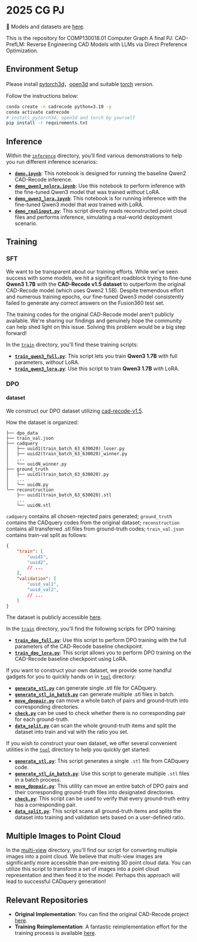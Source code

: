 # 2025 CG PJ

🤗 Models and datasets are [here](https://huggingface.co/ljbro/2025CG).

This is the repository for COMP130018.01 Computer Graph A final PJ: CAD-PrefLM: Reverse Engineering CAD Models with LLMs via Direct Preference Optimization.

## Environment Setup

Please install [pytorch3d](https://github.com/facebookresearch/pytorch3d/blob/main/INSTALL.md)，[open3d](https://pypi.org/project/open3d/) and suitable [torch](https://pytorch.org/get-started/locally/) version.

Follow the instructions below: 

```bash
conda create -n cadrecode python=3.10 -y
conda activate cadrecode
# install pytorch3d, open3d and torch by yourself
pip install -r requirements.txt
```

## Inference

Within the [`inference`](./inference/) directory, you'll find various demonstrations to help you run different inference scenarios:

- **[`demo.ipynb`](./inference/demo.ipynb)**: This notebook is designed for running the baseline Qwen2 CAD-Recode inference.
- **[`demo_qwen3_nolora.ipynb`](./inference/demo_qwen3_nolora.ipynb)**: Use this notebook to perform inference with the fine-tuned Qwen3 model that was trained *without* LoRA.
- **[`demo_qwen3_lora.ipynb`](./inference/demo_qwen3_lora.ipynb)**: This notebook is for running inference with the fine-tuned Qwen3 model that *was* trained with LoRA.
- **[`demo_realinput.py`](./inference/demo_realinput.py)**: This script directly reads reconstructed point cloud files and performs inference, simulating a real-world deployment scenario.


## Training

### SFT

We want to be transparent about our training efforts. While we've seen success with some models, we hit a significant roadblock trying to fine-tune **Qwen3 1.7B** with the **CAD-Recode v1.5 dataset** to outperform the original CAD-Recode model (which uses Qwen2 1.5B). Despite tremendous effort and numerous training epochs, our fine-tuned Qwen3 model consistently failed to generate any correct answers on the Fusion360 test set.

The training codes for the original CAD-Recode model aren't publicly available. We're sharing our findings and genuinely hope the community can help shed light on this issue. Solving this problem would be a big step forward!



In the [`train`](./train/) directory, you'll find these training scripts:

- **[`train_qwen3_full.py`](./train/train_qwen3_full.py)**: This script lets you train **Qwen3 1.7B** with full parameters, *without* LoRA.
- **[`train_qwen3_lora.py`](./train/train_qwen3_lora.py)**: Use this script to train **Qwen3 1.7B** *with* LoRA.




### DPO


#### dataset

We construct our DPO dataset utilizing [cad-recode-v1.5](https://huggingface.co/datasets/filapro/cad-recode-v1.5).

How the dataset is organized:


```
├── dpo_data
├── train_val.json
├── cadquery
│   ├── uuid1(train_batch_63_630020)_loser.py
│   ├── uuid2(train_batch_63_630020)_winner.py
│   ...
│   └── uuidN_winner.py
├── ground_truth
│   ├── uuid1(train_batch_63_630020).py
│   ...
│   └── uuidN.py
└── reconstruction
    ├── uuid1(train_batch_63_630020).stl
    ...
    └── uuidN.stl
```

`cadquery` contains all chosen-rejected pairs generated; `ground_truth` contains the CADquery codes from the original dataset; `reconstruction` contains all transferred .stl files from ground-truth codes; `train_val.json`  contains train-val split as follows:

```json
{
    "train": [
        "uuid1",
        "uuid2",
        // ...
    ],
    "validation": [
        "uuid_val1",
        "uuid_val2",
        // ...
    ]
}
```

The dataset is publicly accessible [here](https://huggingface.co/ljbro/2025CG).

In the [`train`](./train/) directory, you'll find the following scripts for DPO training:
- **[`train_dpo_full.py`](./train/train_dpo_full.py)**: Use this script to perform DPO training with the full parameters of the CAD-Recode baseline checkpoint.
- **[`train_dpo_lora.py`](./train/train_dpo_full.py)**: This script allows you to perform DPO training on the CAD-Recode baseline checkpoint using LoRA.

If you want to construct your own dataset, we provide some handful gadgets for you to quickly hands on in [`tool`](./tool/) directory:
- **[`generate_stl.py`](./tool/generate_stl.py)** can generate single .stl file for CADquery.
- **[`generate_stl_in_batch.py`](./tool/generate_stl_in_batch.py)** can generate multiple .stl files in batch.
- **[`move_dpopair.py`](./tool/move_dpopair.py)** can move a whole batch of pairs and ground-truth into corresponding directories.
- **[`check.py`](./tool/check.py)** can be used to check whether there is no corresponding pair for each ground-truth.
- **[`data_split.py`](./tool/data_split.py)**
 can scan the whole ground-truth items and split the dataset into train and val with the ratio you set.

If you wish to construct your own dataset, we offer several convenient utilities in the [`tool`](./tool/) directory to help you quickly get started:

- **[`generate_stl.py`](./tool/generate_stl.py)**: This script generates a single `.stl` file from CADquery code.
- **[`generate_stl_in_batch.py`](./tool/generate_stl_in_batch.py)**: Use this script to generate multiple `.stl` files in a batch process.
- **[`move_dpopair.py`](./tool/move_dpopair.py)**: This utility can move an entire batch of DPO pairs and their corresponding ground-truth files into designated directories.
- **[`check.py`](./tool/check.py)**: This script can be used to verify that every ground-truth entry has a corresponding pair.
- **[`data_split.py`](./tool/data_split.py)**: This script scans all ground-truth items and splits the dataset into training and validation sets based on a user-defined ratio.

## Multiple Images to Point Cloud

In the [multi-view](./multi-view/) directory, you'll find our script for converting multiple images into a point cloud. We believe that multi-view images are significantly more accessible than pre-existing 3D point cloud data. You can utilize this script to transform a set of images into a point cloud representation and then feed it to the model. Perhaps this approach will lead to successful CADquery generation!


## Relevant Repositories

- **Original Implementation**: You can find the original CAD-Recode project [here](https://github.com/filaPro/cad-recode/tree/main?tab=readme-ov-file).
- **Training Reimplementation**: A fantastic reimplementation effort for the training process is available [here](https://github.com/kakukakujirori/cad-recode?tab=readme-ov-file).
